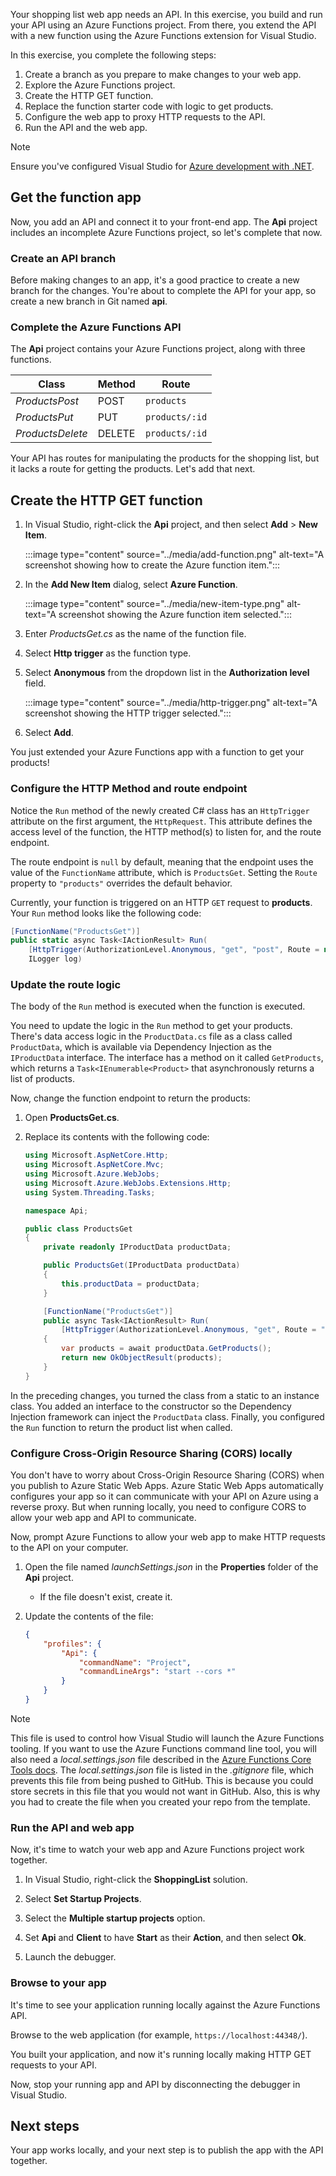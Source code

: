 Your shopping list web app needs an API. In this exercise, you build and run your API using an Azure Functions project. From there, you extend the API with a new function using the Azure Functions extension for Visual Studio.

In this exercise, you complete the following steps:

1. Create a branch as you prepare to make changes to your web app.
1. Explore the Azure Functions project.
1. Create the HTTP GET function.
1. Replace the function starter code with logic to get products.
1. Configure the web app to proxy HTTP requests to the API.
1. Run the API and the web app.

> [!NOTE]
> Ensure you've configured Visual Studio for [Azure development with .NET](/dotnet/azure/configure-visual-studio).

## Get the function app

Now, you add an API and connect it to your front-end app. The **Api** project includes an incomplete Azure Functions project, so let's complete that now.

### Create an API branch

Before making changes to an app, it's a good practice to create a new branch for the changes. You're about to complete the API for your app, so create a new branch in Git named **api**.

### Complete the Azure Functions API

The **Api** project contains your Azure Functions project, along with three functions.

| Class                 | Method | Route          |
| --------------------- | ------ | -------------- |
| _ProductsPost_        | POST   | `products`     |
| _ProductsPut_         | PUT    | `products/:id` |
| _ProductsDelete_      | DELETE | `products/:id` |

Your API has routes for manipulating the products for the shopping list, but it lacks a route for getting the products. Let's add that next.

## Create the HTTP GET function

1. In Visual Studio, right-click the **Api** project, and then select **Add** > **New Item**.

   :::image type="content" source="../media/add-function.png" alt-text="A screenshot showing how to create the Azure function item.":::

1. In the **Add New Item** dialog, select **Azure Function**.

   :::image type="content" source="../media/new-item-type.png" alt-text="A screenshot showing the Azure function item selected.":::

1. Enter *ProductsGet.cs* as the name of the function file.

1. Select **Http trigger** as the function type.

1. Select **Anonymous** from the dropdown list in the **Authorization level** field.

   :::image type="content" source="../media/http-trigger.png" alt-text="A screenshot showing the HTTP trigger selected.":::

1. Select **Add**.

You just extended your Azure Functions app with a function to get your products!

### Configure the HTTP Method and route endpoint

Notice the `Run` method of the newly created C# class has an `HttpTrigger` attribute on the first argument, the `HttpRequest`. This attribute defines the access level of the function, the HTTP method(s) to listen for, and the route endpoint.

The route endpoint is `null` by default, meaning that the endpoint uses the value of the `FunctionName` attribute, which is `ProductsGet`. Setting the `Route` property to `"products"` overrides the default behavior.

Currently, your function is triggered on an HTTP `GET` request to **products**. Your `Run` method looks like the following code:

```csharp
[FunctionName("ProductsGet")]
public static async Task<IActionResult> Run(
    [HttpTrigger(AuthorizationLevel.Anonymous, "get", "post", Route = null)] HttpRequest req,
    ILogger log)
```

### Update the route logic

The body of the `Run` method is executed when the function is executed.

You need to update the logic in the `Run` method to get your products. There's data access logic in the `ProductData.cs` file as a class called `ProductData`, which is available via Dependency Injection as the `IProductData` interface. The interface has a method on it called `GetProducts`, which returns a `Task<IEnumerable<Product>` that asynchronously returns a list of products.

Now, change the function endpoint to return the products:

1. Open **ProductsGet.cs**.

1. Replace its contents with the following code:

    ```csharp
    using Microsoft.AspNetCore.Http;
    using Microsoft.AspNetCore.Mvc;
    using Microsoft.Azure.WebJobs;
    using Microsoft.Azure.WebJobs.Extensions.Http;
    using System.Threading.Tasks;

    namespace Api;

    public class ProductsGet
    {
        private readonly IProductData productData;

        public ProductsGet(IProductData productData)
        {
            this.productData = productData;
        }

        [FunctionName("ProductsGet")]
        public async Task<IActionResult> Run(
            [HttpTrigger(AuthorizationLevel.Anonymous, "get", Route = "products")] HttpRequest req)
        {
            var products = await productData.GetProducts();
            return new OkObjectResult(products);
        }
    }
    ```

In the preceding changes, you turned the class from a static to an instance class. You added an interface to the constructor so the  Dependency Injection framework can inject the `ProductData` class. Finally, you configured the `Run` function to return the product list when called.

### Configure Cross-Origin Resource Sharing (CORS) locally

You don't have to worry about Cross-Origin Resource Sharing (CORS) when you publish to Azure Static Web Apps. Azure Static Web Apps automatically configures your app so it can communicate with your API on Azure using a reverse proxy. But when running locally, you need to configure CORS to allow your web app and API to communicate.

Now, prompt Azure Functions to allow your web app to make HTTP requests to the API on your computer.

1. Open the file named *launchSettings.json* in the **Properties** folder of the **Api** project.
    - If the file doesn't exist, create it.

1. Update the contents of the file:

    ```json
    {
        "profiles": {
            "Api": {
                "commandName": "Project",
                "commandLineArgs": "start --cors *"
            }
        }
    }
    ```

> [!NOTE]
> This file is used to control how Visual Studio will launch the Azure Functions tooling. If you want to use the Azure Functions command line tool, you will also need a *local.settings.json* file described in the [Azure Functions Core Tools docs](/azure/azure-functions/functions-run-local?tabs=windows%2ccsharp%2cbash#local-settings-file). The *local.settings.json* file is listed in the *.gitignore* file, which prevents this file from being pushed to GitHub. This is because you could store secrets in this file that you would not want in GitHub. Also, this is why you had to create the file when you created your repo from the template.

### Run the API and web app

Now, it's time to watch your web app and Azure Functions project work together.

1. In Visual Studio, right-click the **ShoppingList** solution.

1. Select **Set Startup Projects**.

1. Select the **Multiple startup projects** option.

1. Set **Api** and **Client** to have **Start** as their **Action**, and then select **Ok**.

1. Launch the debugger.

### Browse to your app

It's time to see your application running locally against the Azure Functions API.

Browse to the web application (for example, `https://localhost:44348/`).

You built your application, and now it's running locally making HTTP GET requests to your API.

Now, stop your running app and API by disconnecting the debugger in Visual Studio.

## Next steps

Your app works locally, and your next step is to publish the app with the API together.